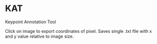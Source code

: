 # KAT
Keypoint Annotation Tool

Click on image to export coordinates of pixel.
Saves single .txt file with x and y value relative to image size.
